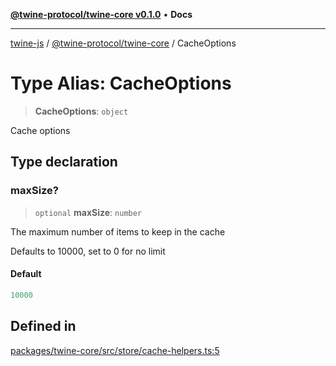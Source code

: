 [**@twine-protocol/twine-core v0.1.0**](../index.md) • **Docs**

***

[twine-js](../../../index.md) / [@twine-protocol/twine-core](../index.md) / CacheOptions

# Type Alias: CacheOptions

> **CacheOptions**: `object`

Cache options

## Type declaration

### maxSize?

> `optional` **maxSize**: `number`

The maximum number of items to keep in the cache

Defaults to 10000, set to 0 for no limit

#### Default

```ts
10000
```

## Defined in

[packages/twine-core/src/store/cache-helpers.ts:5](https://github.com/twine-protocol/twine-js/blob/afcd6a4191783e38a824b15e0910dbcaa4196a95/packages/twine-core/src/store/cache-helpers.ts#L5)
